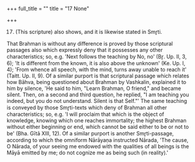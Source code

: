 +++
full_title = ""
title = "17 None"

+++


17. (This scripture) also shows, and it is likewise stated in Smr̥ti.

That Brahman is without any difference is proved by those scriptural passages also which expressly deny that it possesses any other characteristics; so, e.g. 'Next follows the teaching by No, no' (Br̥. Up. II, 3, 6); 'It is different from the known, it is also above the unknown' (Ke. Up. I, 4); 'From whence all speech, with the mind, turns away unable to reach it' (Taitt. Up. II, 9). Of a similar purport is that scriptural passage which relates how Bāhva, being questioned about Brahman by Vashkalin, explained it to him by silence, 'He said to him, "Learn Brahman, O friend," and became silent. Then, on a second and third question, he replied, "I am teaching you indeed, but you do not understand. Silent is that Self."' The same teaching is conveyed by those Smr̥ti-texts which deny of Brahman all other characteristics; so, e.g. 'I will proclaim that which is the object of knowledge, knowing which one reaches immortality; the highest Brahman without either beginning or end, which cannot be said either to be or not to be' (Bha. Gītā XIII, 12). Of a similar purport is another Smr̥ti-passage, according to which the omniform Nārāyaṇa instructed Nārada, 'The cause, O Nārada, of your seeing me endowed with the qualities of all beings is the Māyā emitted by me; do not cognize me as being such (in reality).'

